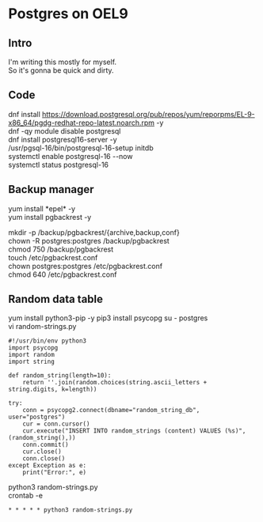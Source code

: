 # Postgres on OEL9
## Intro
I'm writing this mostly for myself.  
So it's gonna be quick and dirty.  
  
## Code
dnf install https://download.postgresql.org/pub/repos/yum/reporpms/EL-9-x86_64/pgdg-redhat-repo-latest.noarch.rpm -y  
dnf -qy module disable postgresql  
dnf install postgresql16-server -y  
/usr/pgsql-16/bin/postgresql-16-setup initdb  
systemctl enable postgresql-16 --now   
systemctl status postgresql-16  
  
## Backup manager  
yum install \*epel\* -y  
yum install pgbackrest -y  

mkdir -p /backup/pgbackrest/{archive,backup,conf}  
chown -R postgres:postgres /backup/pgbackrest  
chmod 750 /backup/pgbackrest  
touch /etc/pgbackrest.conf  
chown postgres:postgres /etc/pgbackrest.conf  
chmod 640 /etc/pgbackrest.conf  

## Random data table
yum install python3-pip -y
pip3 install psycopg
su - postgres  
vi random-strings.py  
  
```
#!/usr/bin/env python3
import psycopg
import random
import string

def random_string(length=10):
    return ''.join(random.choices(string.ascii_letters + string.digits, k=length))

try:
    conn = psycopg2.connect(dbname="random_string_db", user="postgres")
    cur = conn.cursor()
    cur.execute("INSERT INTO random_strings (content) VALUES (%s)", (random_string(),))
    conn.commit()
    cur.close()
    conn.close()
except Exception as e:
    print("Error:", e)
```  
  
python3 random-strings.py  
crontab -e  
```
* * * * * python3 random-strings.py
``` 
